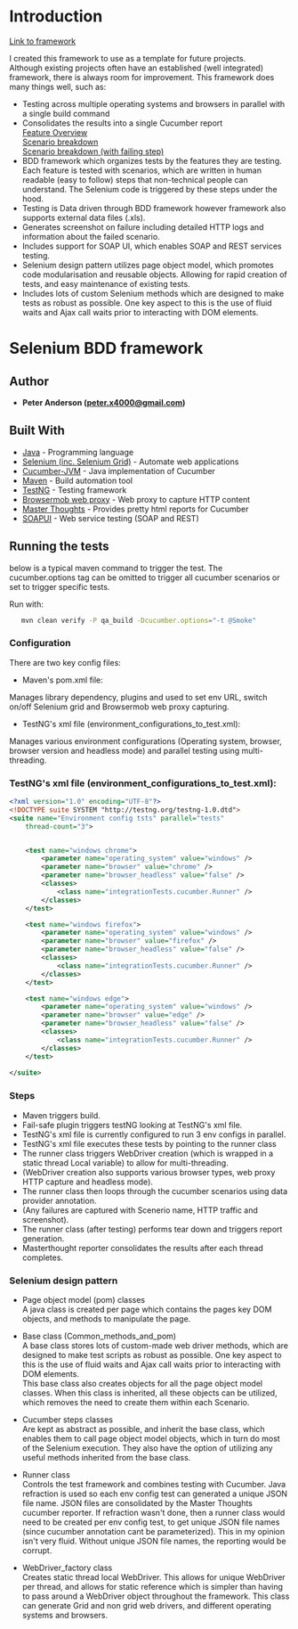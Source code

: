 # Introduction

[Link to framework](https://github.com/workpeter/ARGOS)  

I created this framework to use as a template for future projects.  
Although existing projects often have an established (well integrated) framework, there is always room for improvement. This framework does many things well, such as: 
* Testing across multiple operating systems and browsers in parallel with a single build command
* Consolidates the results into a single Cucumber report  
[Feature Overview](https://ibb.co/d11ezo)  
[Scenario breakdown](https://ibb.co/jWXf5T)  
[Scenario breakdown (with failing step)](https://ibb.co/fHbq5T)  
* BDD framework which organizes tests by the features they are testing. Each feature is tested with scenarios, which are written in human readable (easy to follow) steps that non-technical people can understand. The Selenium code is triggered by these steps under the hood.
* Testing is Data driven through BDD framework however framework also supports external data files (.xls).
* Generates screenshot on failure including detailed HTTP logs and information about the failed scenario. 
* Includes support for SOAP UI, which enables SOAP and REST services testing.
* Selenium design pattern utilizes page object model, which promotes code modularisation and reusable objects. Allowing for rapid creation of tests, and easy maintenance of existing tests.
* Includes lots of custom Selenium methods which are designed to make tests as robust as possible. One key aspect to this is the use of fluid waits and Ajax call waits prior to interacting with DOM elements. 

# Selenium BDD framework 

## Author

* **Peter Anderson (peter.x4000@gmail.com)** 

## Built With

* [Java](https://en.wikipedia.org/wiki/Java_(programming_language)) - Programming language
* [Selenium (inc. Selenium Grid)](https://en.wikipedia.org/wiki/Selenium_(software)) - Automate web applications
* [Cucumber-JVM](https://github.com/cucumber/cucumber-jvm) - Java implementation of Cucumber
* [Maven](https://en.wikipedia.org/wiki/Apache_Maven) - Build automation tool
* [TestNG](https://en.wikipedia.org/wiki/TestNG) - Testing framework
* [Browsermob web proxy](https://github.com/lightbody/browsermob-proxy) - Web proxy to capture HTTP content
* [Master Thoughts](https://mvnrepository.com/artifact/net.masterthought/cucumber-reporting) - Provides pretty html reports for Cucumber
* [SOAPUI](https://en.wikipedia.org/wiki/SoapUI) - Web service testing (SOAP and REST)


## Running the tests

below is a typical maven command to trigger the test. The cucumber.options tag can be omitted to trigger all cucumber scenarios or set to trigger specific tests.   

Run with:
```bash
   mvn clean verify -P qa_build -Dcucumber.options="-t @Smoke"
```

### Configuration

There are two key config files:
* Maven's pom.xml file:  
  
Manages library dependency, plugins and used to set env URL, switch on/off Selenium grid and Browsermob web proxy capturing.

* TestNG's xml file (environment_configurations_to_test.xml):  
  
Manages various environment configurations (Operating system, browser,  browser version and headless mode) and parallel testing using multi-threading. 

### TestNG's xml file (environment_configurations_to_test.xml): 

```xml
<?xml version="1.0" encoding="UTF-8"?>
<!DOCTYPE suite SYSTEM "http://testng.org/testng-1.0.dtd">
<suite name="Environment config tsts" parallel="tests"
	thread-count="3">


	<test name="windows chrome">
		<parameter name="operating_system" value="windows" />
		<parameter name="browser" value="chrome" />
		<parameter name="browser_headless" value="false" />
		<classes>
			<class name="integrationTests.cucumber.Runner" />
		</classes>
	</test>

	<test name="windows firefox">
		<parameter name="operating_system" value="windows" />
		<parameter name="browser" value="firefox" />
		<parameter name="browser_headless" value="false" />
		<classes>
			<class name="integrationTests.cucumber.Runner" />
		</classes>
	</test>

	<test name="windows edge">
		<parameter name="operating_system" value="windows" />
		<parameter name="browser" value="edge" />
		<parameter name="browser_headless" value="false" />
		<classes>
			<class name="integrationTests.cucumber.Runner" />
		</classes>
	</test>
	
</suite>
```

### Steps

* Maven triggers build. 
* Fail-safe plugin triggers testNG looking at TestNG's xml file. 
* TestNG's xml file is currently configured to run 3 env configs in parallel. 
* TestNG's xml file executes these tests by pointing to the runner class 
* The runner class triggers WebDriver creation (which is wrapped in a static thread Local variable) to allow for multi-threading.
* (WebDriver creation also supports various browser types, web proxy HTTP capture and headless mode).
* The runner class then loops through the cucumber scenarios using data provider annotation. 
* (Any failures are captured with Scenerio name, HTTP traffic and screenshot).
* The runner class (after testing) performs tear down and triggers report generation. 
* Masterthought reporter consolidates the results after each thread completes. 


### Selenium design pattern 

* Page object model (pom) classes   
A java class is created per page which contains the pages key DOM objects, and methods to manipulate the page.  

* Base class (Common_methods_and_pom)  
A base class stores lots of custom-made web driver methods, which are designed to make test scripts as robust as possible. One key aspect to this is the use of fluid waits and Ajax call waits prior to interacting with DOM elements.  
This base class also creates objects for all the page object model classes. When this class is inherited, all these objects can be utilized, which removes the need to create them within each Scenario.  

* Cucumber steps classes   
Are kept as abstract as possible, and inherit the base class, which enables them to call page object model objects, which in turn do most of the Selenium execution. They also have the option of utilizing any useful methods inherited from the base class.  

* Runner class   
Controls the test framework and combines testing with Cucumber. Java refraction is used so each env config test can generated a unique JSON file name. JSON files are consolidated by the Master Thoughts cucumber reporter. If refraction wasn't done, then a runner class would need to be created per env config test, to get unique JSON file names (since cucumber annotation cant be parameterized). This in my opinion isn't very fluid. Without unique JSON file names, the reporting would be corrupt.  

* WebDriver_factory class   
Creates static thread local WebDriver. This allows for unique WebDriver per thread, and allows for static reference which is simpler than having to pass around a WebDriver object throughout the framework. This class can generate Grid and non grid web drivers, and different operating systems and browsers. 


 
